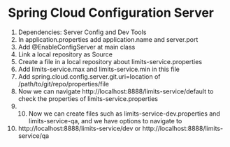 Spring Cloud Configuration Server
=================================

1.  Dependencies: Server Config and Dev Tools
2.  In application.properties add application.name and server.port
3.  Add @EnableConfigServer at main class
4.  Link a local repository as Source
5.  Create a file in a local repository about limits-service.properties
6.  Add limits-service.max and limits-service.min in this file
7.  Add spring.cloud.config.server.git.uri=location of
    /path/to/git/repo/properties/file
8.  Now we can navigate http://localhost:8888/limits-service/default to
    check the properties of limits-service.properties
9.  10. Now we can create files such as limits-service-dev.properties
    and limits-service-qa, and we have options to navigate to
11. http://localhost:8888/limits-service/dev or
    http://localhost:8888/limits-service/qa

